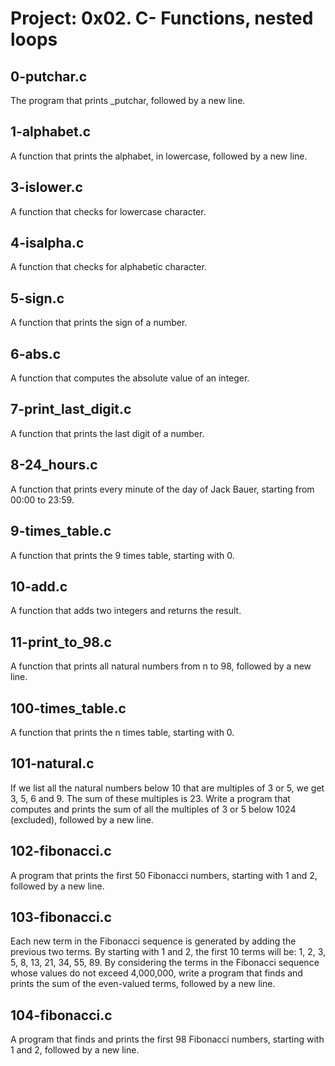 # Project: 0x02. C- Functions, nested loops

## 0-putchar.c
The program that prints _putchar, followed by a new line.

## 1-alphabet.c
A function that prints the alphabet, in lowercase, followed by a new line.

## 3-islower.c
A function that checks for lowercase character. 

## 4-isalpha.c
A function that checks for alphabetic character. 

## 5-sign.c
A function that prints the sign of a number.

## 6-abs.c
A function that computes the absolute value of an integer.

## 7-print_last_digit.c
A function that prints the last digit of a number.

## 8-24_hours.c
A function that prints every minute of the day of Jack Bauer, starting from 00:00 to 23:59.

## 9-times_table.c
A function that prints the 9 times table, starting with 0.

## 10-add.c
A function that adds two integers and returns the result.

## 11-print_to_98.c
A  function that prints all natural numbers from n to 98, followed by a new line.

## 100-times_table.c
A function that prints the n times table, starting with 0.

## 101-natural.c
If we list all the natural numbers below 10 that are multiples of 3 or 5, we get 3, 5, 6 and 9. The sum of these multiples is 23. Write a program that computes and prints the sum of all the multiples of 3 or 5 below 1024 (excluded), followed by a new line.

## 102-fibonacci.c
A program that prints the first 50 Fibonacci numbers, starting with 1 and 2, followed by a new line.

## 103-fibonacci.c
Each new term in the Fibonacci sequence is generated by adding the previous two terms. By starting with 1 and 2, the first 10 terms will be: 1, 2, 3, 5, 8, 13, 21, 34, 55, 89. By considering the terms in the Fibonacci sequence whose values do not exceed 4,000,000, write a program that finds and prints the sum of the even-valued terms, followed by a new line.

## 104-fibonacci.c
A program that finds and prints the first 98 Fibonacci numbers, starting with 1 and 2, followed by a new line.
